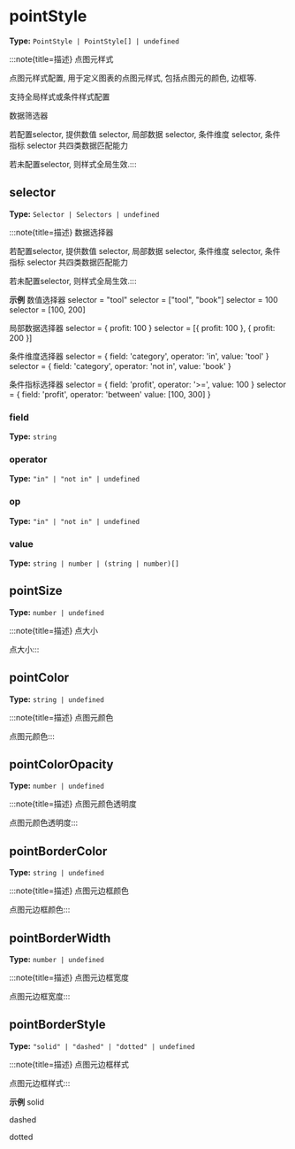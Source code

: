 # pointStyle

**Type:** `PointStyle | PointStyle[] | undefined`

:::note{title=描述}
点图元样式



点图元样式配置, 用于定义图表的点图元样式, 包括点图元的颜色, 边框等.

支持全局样式或条件样式配置

数据筛选器

若配置selector, 提供数值 selector, 局部数据 selector, 条件维度 selector, 条件指标 selector 共四类数据匹配能力

若未配置selector, 则样式全局生效.:::


## selector

**Type:** `Selector | Selectors | undefined`

:::note{title=描述}
数据选择器



若配置selector, 提供数值 selector, 局部数据 selector, 条件维度 selector, 条件指标 selector 共四类数据匹配能力

若未配置selector, 则样式全局生效.:::

**示例**
数值选择器
selector = "tool"
selector = ["tool", "book"]
selector = 100
selector = [100, 200]

局部数据选择器
selector = { profit: 100 }
selector = [{ profit: 100 }, { profit: 200 }]

条件维度选择器
selector = {
field: 'category',
operator: 'in',
value: 'tool'
}
selector = {
field: 'category',
operator: 'not in',
value: 'book'
}

条件指标选择器
selector = {
field: 'profit',
operator: '>=',
value: 100
}
selector = {
field: 'profit',
operator: 'between'
value: [100, 300]
}



### field

**Type:** `string`

### operator

**Type:** `"in" | "not in" | undefined`

### op

**Type:** `"in" | "not in" | undefined`

### value

**Type:** `string | number | (string | number)[]`

## pointSize

**Type:** `number | undefined`

:::note{title=描述}
点大小



点大小:::

## pointColor

**Type:** `string | undefined`

:::note{title=描述}
点图元颜色



点图元颜色:::

## pointColorOpacity

**Type:** `number | undefined`

:::note{title=描述}
点图元颜色透明度



点图元颜色透明度:::

## pointBorderColor

**Type:** `string | undefined`

:::note{title=描述}
点图元边框颜色



点图元边框颜色:::

## pointBorderWidth

**Type:** `number | undefined`

:::note{title=描述}
点图元边框宽度



点图元边框宽度:::

## pointBorderStyle

**Type:** `"solid" | "dashed" | "dotted" | undefined`

:::note{title=描述}
点图元边框样式



点图元边框样式:::

**示例**
solid

dashed

dotted


